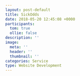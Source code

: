```yaml
---
layout: post-default
title: SickOdds
date: 2018-05-20 12:45:08 +0000
participants:
  tom: true
  ollie: false
description: ''
image:
  meta: ''
  header: ''
  thumbnail: ''
categories: Service
type: Website Development
---
```

